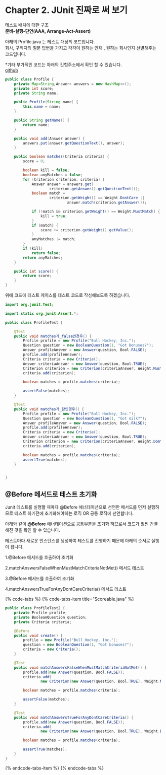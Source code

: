 # Chapter 2. JUnit 진짜로 써 보기

테스트 배치에 대한 구조   
 **준비-실행-단언\(AAA, Arrange-Act-Assert\)**

아래의 Profile.java 는 테스트 대상의 코드입니다.  
 회사, 구직자의 질문 답변을 가지고 각각이 원하는 인재 , 원하는 회사인지 선별해주는 코드입니다.

\*기타 부가적인 코드는 아래의 깃헙주소에서 확인 할 수 있습니다.  
 [github](https://github.com/gilbutITbook/006814/tree/master/iloveyouboss_06)

```java
public class Profile {
    private Map<String,Answer> answers = new HashMap<>();
    private int score;
    private String name;

    public Profile(String name) {
        this.name = name;
    }

    public String getName() {
        return name;
    }

    public void add(Answer answer) {
        answers.put(answer.getQuestionText(), answer);
    }

    public boolean matches(Criteria criteria) {
        score = 0;

        boolean kill = false;
        boolean anyMatches = false;
        for (Criterion criterion: criteria) {
            Answer answer = answers.get(
                    criterion.getAnswer().getQuestionText());
            boolean match =
                    criterion.getWeight() == Weight.DontCare ||
                            answer.match(criterion.getAnswer());

            if (!match && criterion.getWeight() == Weight.MustMatch) {
                kill = true;
            }
            if (match) {
                score += criterion.getWeight().getValue();
            }
            anyMatches |= match;
        }
        if (kill)
            return false;
        return anyMatches;
    }

    public int score() {
        return score;
    }
}
```

위에 코드에 테스트 케이스를 테스트 코드로 작성해보도록 하겠습니다.  


```java
import org.junit.Test;

import static org.junit.Assert.*;

public class ProfileTest {

    @Test
    public void matches가_false인경우() {
        Profile profile = new Profile("Bull Hockey, Inc.");
        Question question = new BooleanQuestion(1, "Got bonuses?");
        Answer profileAnswer = new Answer(question, Bool.FALSE);
        profile.add(profileAnswer);
        Criteria criteria = new Criteria();
        Answer criteriaAnswer = new Answer(question, Bool.TRUE);
        Criterion criterion = new Criterion(criteriaAnswer, Weight.MustMatch);
        criteria.add(criterion);

        boolean matches = profile.matches(criteria);

        assertFalse(matches);
    }

    @Test
    public void matches가_참인경우() {
        Profile profile = new Profile("Bull Hockey, Inc.");
        Question question = new BooleanQuestion(1, "Got milk?");
        Answer profileAnswer = new Answer(question, Bool.FALSE);
        profile.add(profileAnswer);
        Criteria criteria = new Criteria();
        Answer criteriaAnswer = new Answer(question, Bool.TRUE);
        Criterion criterion = new Criterion(criteriaAnswer, Weight.DontCare);
        criteria.add(criterion);

        boolean matches = profile.matches(criteria);
        assertTrue(matches);
    }


}
```

## @Before 메서드로 테스트 초기화

Junit 테스트를 실행할 때마다 @Before 애너테이션으로 선언한 메서드를 먼저 실행하므로 테스트 하기전에 초기화해야하는 로직 OR 공통 로직에 선언합니다.

아래와 같이 **@Before** 애너테이션으로 공통부분을 초기화 하므로서 코드가 훨씬 간결해진 것을 확인 할 수 있습니다.  


테스트마다 새로운 인스턴스를 생성하여 테스트를 진행하기 때문에 아래의 순서로 실행이 됩니다.  


1.@Before 메서드를 호출하여 초기화  
   
 2.matchAnswersFalseWhenMustMatchCriteriaNotMet\(\) 메서드 테스트  
   
 3.@Before 메서드를 호출하여 초기화  
   
 4.matchAnswersTrueForAnyDontCareCriteria\(\) 메서드 테스트  


{% code-tabs %}
{% code-tabs-item title="Scoreable.java" %}
```java
public class ProfileTest2 {
    private Profile profile;
    private BooleanQuestion question;
    private Criteria criteria;

    @Before
    public void create() {
        profile = new Profile("Bull Hockey, Inc.");
        question = new BooleanQuestion(1, "Got bonuses?");
        criteria = new Criteria();
    }

    @Test
    public void matchAnswersFalseWhenMustMatchCriteriaNotMet() {
        profile.add(new Answer(question, Bool.FALSE));
        criteria.add(
                new Criterion(new Answer(question, Bool.TRUE), Weight.MustMatch));

        boolean matches = profile.matches(criteria);

        assertFalse(matches);
    }

    @Test
    public void matchAnswersTrueForAnyDontCareCriteria() {
        profile.add(new Answer(question, Bool.FALSE));
        criteria.add(
                new Criterion(new Answer(question, Bool.TRUE), Weight.DontCare));

        boolean matches = profile.matches(criteria);

        assertTrue(matches);
    }
}
```
{% endcode-tabs-item %}
{% endcode-tabs %}

